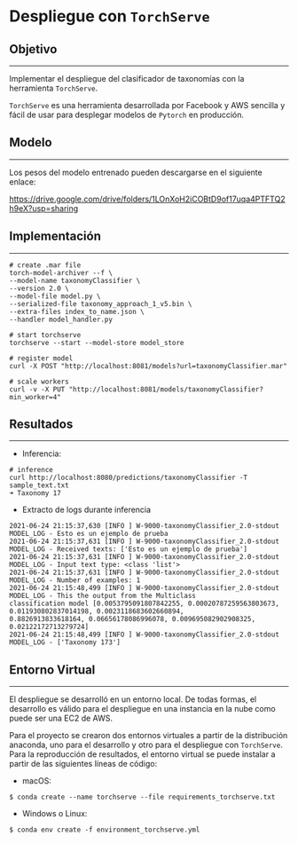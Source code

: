 
# Despliegue con `TorchServe`

## Objetivo
_______
Implementar el despliegue del clasificador de taxonomías con la herramienta `TorchServe`.

`TorchServe` es una herramienta desarrollada por Facebook y AWS sencilla y fácil de usar para desplegar modelos de
`Pytorch` en producción.

## Modelo
________
Los pesos del modelo entrenado pueden descargarse en el siguiente enlace:

https://drive.google.com/drive/folders/1LOnXoH2iCOBtD9of17uqa4PTFTQ2h9eX?usp=sharing

## Implementación
_________

``````
# create .mar file
torch-model-archiver --f \
--model-name taxonomyClassifier \
--version 2.0 \
--model-file model.py \
--serialized-file taxonomy_approach_1_v5.bin \
--extra-files index_to_name.json \
--handler model_handler.py

# start torchserve
torchserve --start --model-store model_store

# register model
curl -X POST "http://localhost:8081/models?url=taxonomyClassifier.mar"

# scale workers
curl -v -X PUT "http://localhost:8081/models/taxonomyClassifier?min_worker=4"

``````

## Resultados
_________
- Inferencia:
````
# inference
curl http://localhost:8080/predictions/taxonomyClassifier -T sample_text.txt
➜ Taxonomy 17
````

- Extracto de logs durante inferencia
````
2021-06-24 21:15:37,630 [INFO ] W-9000-taxonomyClassifier_2.0-stdout MODEL_LOG - Esto es un ejemplo de prueba
2021-06-24 21:15:37,631 [INFO ] W-9000-taxonomyClassifier_2.0-stdout MODEL_LOG - Received texts: ['Esto es un ejemplo de prueba']
2021-06-24 21:15:37,631 [INFO ] W-9000-taxonomyClassifier_2.0-stdout MODEL_LOG - Input text type: <class 'list'>
2021-06-24 21:15:37,631 [INFO ] W-9000-taxonomyClassifier_2.0-stdout MODEL_LOG - Number of examples: 1
2021-06-24 21:15:48,499 [INFO ] W-9000-taxonomyClassifier_2.0-stdout MODEL_LOG - This the output from the Multiclass
classification model [0.0053795091807842255, 0.00020787259563803673, 0.011930802837014198, 0.0023118683602660894,
0.8826913833618164, 0.06656178086996078, 0.009695082902908325, 0.02122172713279724]
2021-06-24 21:15:48,499 [INFO ] W-9000-taxonomyClassifier_2.0-stdout MODEL_LOG - ['Taxonomy 173']
````

## Entorno Virtual
_______
El despliegue se desarrolló en un entorno local. De todas formas, el desarrollo es válido para el despliegue en una
instancia en la nube como puede ser una EC2 de AWS.

Para el proyecto se crearon dos entornos virtuales a partir de la distribución anaconda, uno para el desarrollo y 
otro para el despliegue con `TorchServe`. Para la reproducción de resultados, el entorno virtual se puede instalar
a partir de las siguientes líneas de código:

- macOS:

`$ conda create --name torchserve --file requirements_torchserve.txt`

- Windows o Linux:

`$ conda env create -f environment_torchserve.yml`